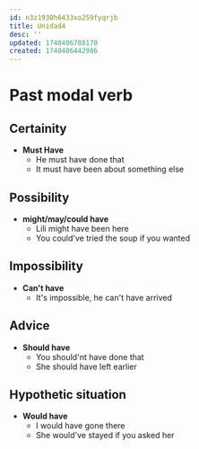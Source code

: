 ```yaml
---
id: n3z1930h6433xo259fyqrjb
title: Unidad4
desc: ''
updated: 1740406788170
created: 1740406442986
---
```

# Past modal verb
## Certainity
- **Must Have**
  - He must have done that 
  - It must have been about something else

## Possibility
- **might/may/could have**
  - Lili might have been here
  - You could've tried the soup if you wanted

## Impossibility
- **Can't have**
  - It's impossible, he can't have arrived

## Advice
- **Should have**
  - You should'nt have done that
  - She should have left earlier

## Hypothetic situation
- **Would have**
  - I would have gone there
  - She would've stayed if you asked her

